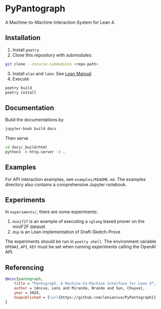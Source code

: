 # PyPantograph

A Machine-to-Machine Interaction System for Lean 4.

## Installation

1. Install `poetry`
2. Clone this repository with submodules:
```sh
git clone --recurse-submodules <repo-path>
```
3. Install `elan` and `lake`: See [Lean Manual](https://docs.lean-lang.org/lean4/doc/setup.html)
4. Execute
```sh
poetry build
poetry install
```

## Documentation

Build the documentations by
```sh
jupyter-book build docs
```
Then serve
```sh
cd docs/_build/html
python3 -m http.server -d .
```

## Examples

For API interaction examples, see `examples/README.md`. The examples directory
also contains a comprehensive Jupyter notebook.

## Experiments

In `experiments/`, there are some experiments:
1. `minif2f` is an example of executing a `sglang` based prover on the miniF2F dataset
2. `dsp` is an Lean implementation of Draft-Sketch-Prove

The experiments should be run in `poetry shell`. The environment variable
`OPENAI_API_KEY` must be set when running experiments calling the OpenAI API.

## Referencing

```bib
@misc{pantograph,
	title = "Pantograph, A Machine-to-Machine Interface for Lean 4",
	author = {Aniva, Leni and Miranda, Brando and Sun, Chuyue},
	year = 2024,
	howpublished = {\url{https://github.com/lenianiva/PyPantograph}}
}
```

